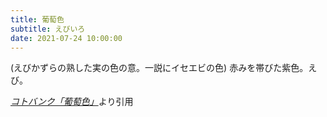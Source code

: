 ```yaml
---
title: 葡萄色
subtitle: えびいろ
date: 2021-07-24 10:00:00
---
```


(えびかずらの熟した実の色の意。一説にイセエビの色) 赤みを帯びた紫色。えび。

<cite>[コトバンク「葡萄色」](https://kotobank.jp/word/%E8%91%A1%E8%90%84%E8%89%B2)</cite>より引用
